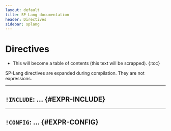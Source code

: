 ```yaml
---
layout: default
title: SP-Lang documentation
header: Directives
sidebar: splang
---
```


# Directives

* This will become a table of contents (this text will be scrapped).
{:toc}

SP-Lang directives are expanded during compilation.
They are not expressions.

--- 

## `!INCLUDE`: ...  {#EXPR-INCLUDE}


--- 

## `!CONFIG`: ...  {#EXPR-CONFIG}

